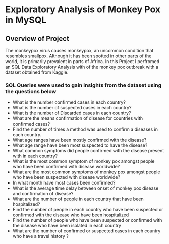 # Exploratory Analysis of Monkey Pox in MySQL

## Overview of Project
The monkeypox virus causes monkeypox, an uncommon condition that resembles smallpox. Although it has been spotted in other parts of the world, it is primarily prevalent 
in parts of Africa. In this Project I perfromed an SQL Data Exploratory Analysis with of the monkey pox outbreak with a dataset obtained from Kaggle.

### SQL Queries were used to gain insights from the dataset using the questions below

- What is the number confirmed cases in each country?
- What is the number of suspected cases in each country?
- What is the number of Discarded cases in each country?
- What are the means confirmation of disease for countries with confirmed cases?
- Find the number of times a method was used to confirm a diseases in each country.
- What age ranges have been mostly confirmed with the disease?
- What age range have been most suspected to have the disease?
- What common symptoms did people confirmed with the disease present with in each country?
- What is the most common symptom of monkey pox amongst people who have been confirmed with disease worldwide?
- What are the most common symptoms of monkey pox amongst people who have been suspected with disease worldwide?
- In what month have most cases been confirmed? 
- What is the average time delay between onset of monkey pox disease and confirmation of disease?
- What are the number of people in each country that have been hospitalized?
- Find the number of people in each country who have been suspected or confirmed with the disease who have been hospitalized
- Find the number of people who have been suspected or confirmed with the disease who have been isolated in each country
- What are the number of confirmed or suspected cases in each country who have a travel history ?
